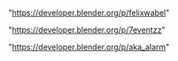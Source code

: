 "https://developer.blender.org/p/felixwabel"

"https://developer.blender.org/p/7eventzz"

"https://developer.blender.org/p/aka_alarm"

